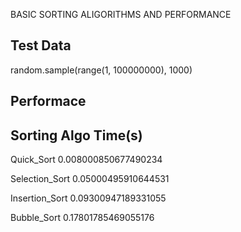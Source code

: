 BASIC SORTING ALIGORITHMS AND PERFORMANCE

Test Data
----------
random.sample(range(1, 100000000), 1000)




Performace
----------
Sorting Algo		Time(s)
----------------------------
Quick_Sort			  0.008000850677490234


Selection_Sort		0.05000495910644531


Insertion_Sort		0.09300947189331055


Bubble_Sort			  0.17801785469055176
